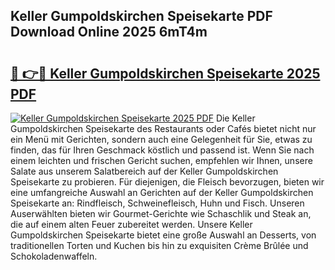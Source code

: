 ## Keller Gumpoldskirchen Speisekarte PDF Download Online 2025 6mT4m

# <h2><a href="http://gcbqpl.nevu.top/?p=Keller+Gumpoldskirchen+Speisekarte">🔗 👉🔴 Keller Gumpoldskirchen Speisekarte 2025 PDF</a></h2>

[![Keller Gumpoldskirchen Speisekarte 2025 PDF](https://i.imgur.com/dBaPXMq.png)](http://gcbqpl.nevu.top/?p=Keller+Gumpoldskirchen+Speisekarte)
Die Keller Gumpoldskirchen Speisekarte des Restaurants oder Cafés bietet nicht nur ein Menü mit Gerichten, sondern auch eine Gelegenheit für Sie, etwas zu finden, das für Ihren Geschmack köstlich und passend ist. Wenn Sie nach einem leichten und frischen Gericht suchen, empfehlen wir Ihnen, unsere Salate aus unserem Salatbereich auf der Keller Gumpoldskirchen Speisekarte zu probieren. Für diejenigen, die Fleisch bevorzugen, bieten wir eine umfangreiche Auswahl an Gerichten auf der Keller Gumpoldskirchen Speisekarte an: Rindfleisch, Schweinefleisch, Huhn und Fisch. Unseren Auserwählten bieten wir Gourmet-Gerichte wie Schaschlik und Steak an, die auf einem alten Feuer zubereitet werden. Unsere Keller Gumpoldskirchen Speisekarte bietet eine große Auswahl an Desserts, von traditionellen Torten und Kuchen bis hin zu exquisiten Crème Brûlée und Schokoladenwaffeln.

